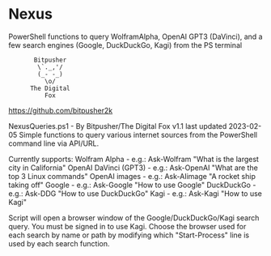 # Nexus
PowerShell functions to query WolframAlpha, OpenAI GPT3 (DaVinci), and a few search engines (Google, DuckDuckGo, Kagi) from the PS terminal

           Bitpusher
            \`._,'/
            (_- -_)
              \o/
          The Digital
              Fox
 https://github.com/bitpusher2k

NexusQueries.ps1 - By Bitpusher/The Digital Fox
v1.1 last updated 2023-02-05
Simple functions to query various internet sources 
from the PowerShell command line via API/URL.

Currently supports:
Wolfram Alpha - e.g.: Ask-Wolfram "What is the largest city in California"
OpenAI DaVinci (GPT3) - e.g.: Ask-OpenAI "What are the top 3 Linux commands"
OpenAI images - e.g.: Ask-AIimage "A rocket ship taking off"
Google - e.g.: Ask-Google "How to use Google"
DuckDuckGo - e.g.: Ask-DDG "How to use DuckDuckGo"
Kagi - e.g.: Ask-Kagi "How to use Kagi"

Script will open a browser window of the Google/DuckDuckGo/Kagi search query. 
You must be signed in to use Kagi.
Choose the browser used for each search by name or path by modifying which
"Start-Process" line is used by each search function. 
